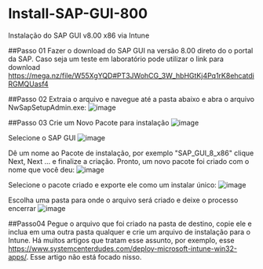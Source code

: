 # Install-SAP-GUI-800
Instalação do SAP GUI v8.00 x86 via Intune

##Passo 01
Fazer o download do SAP GUI na versão 8.00 direto do o portal da SAP.
Caso seja um teste em laboratório pode utilizar o link para download https://mega.nz/file/W55XgYQD#PT3JWohCG_3W_hbHGtKj4Pq1rK8ehcatdiRGMQUasf4

##Passo 02
Extraia o arquivo e navegue até a pasta abaixo e abra o arquivo NwSapSetupAdmin.exe:
![image](https://github.com/user-attachments/assets/f5c3ad03-592f-4583-b44a-537866945b46)


##Passo 03
Crie um Novo Pacote para instalação
![image](https://github.com/user-attachments/assets/9c22c4f2-c3f1-4925-a7a5-6ce70d9dddd5)

Selecione o SAP GUI
![image](https://github.com/user-attachments/assets/6c70d75c-636f-49eb-9668-92573ab374ba)

Dê um nome ao Pacote de instalação, por exemplo "SAP_GUI_8_x86" clique Next, Next ... e finalize a criação. Pronto, um novo pacote foi criado com o nome que você deu:
![image](https://github.com/user-attachments/assets/80cfa5ba-96c7-4b22-af1c-4747687d3a1c)

Selecione o pacote criado e exporte ele como um instalar único:
![image](https://github.com/user-attachments/assets/a5ec753f-919d-4c68-9294-f8cde075815c)

Escolha uma pasta para onde o arquivo será criado e deixe o processo encerrar
![image](https://github.com/user-attachments/assets/9e162e51-04c5-434c-8cf7-1237e47a11de)

##Passo04
Pegue o arquivo que foi criado na pasta de destino, copie ele e inclua em uma outra pasta qualquer e crie um arquivo de instalação para o Intune.
Há muitos artigos que tratam esse assunto, por exemplo, esse https://www.systemcenterdudes.com/deploy-microsoft-intune-win32-apps/.
Esse artigo não está focado nisso.




